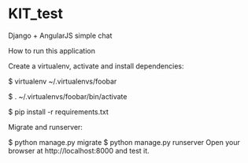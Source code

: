 # KIT_test
Django + AngularJS simple chat

How to run this application

Create a virtualenv, activate and install dependencies:

$ virtualenv ~/.virtualenvs/foobar

$ . ~/.virtualenvs/foobar/bin/activate

$ pip install -r requirements.txt

Migrate and runserver:

$ python manage.py migrate
$ python manage.py runserver
Open your browser at http://localhost:8000 and test it.
